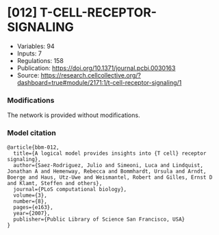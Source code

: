 # \[012\] T-CELL-RECEPTOR-SIGNALING

 - Variables: 94
 - Inputs: 7
 - Regulations: 158
 - Publication: https://doi.org/10.1371/journal.pcbi.0030163
 - Source: https://research.cellcollective.org/?dashboard=true#module/2171:1/t-cell-receptor-signaling/1


### Modifications

The network is provided without modifications.

### Model citation

```
@article{bbm-012,
  title={A logical model provides insights into {T cell} receptor signaling},
  author={Saez-Rodriguez, Julio and Simeoni, Luca and Lindquist, Jonathan A and Hemenway, Rebecca and Bommhardt, Ursula and Arndt, Boerge and Haus, Utz-Uwe and Weismantel, Robert and Gilles, Ernst D and Klamt, Steffen and others},
  journal={PLoS computational biology},
  volume={3},
  number={8},
  pages={e163},
  year={2007},
  publisher={Public Library of Science San Francisco, USA}
}
```

